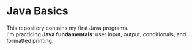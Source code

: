 # Java Basics

This repository contains my first Java programs.  
I'm practicing **Java fundamentals**: user input, output, conditionals, and formatted printing.
